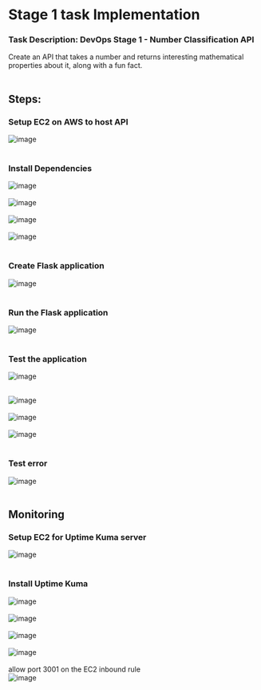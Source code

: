 # Stage 1 task Implementation
### Task Description: DevOps Stage 1 - Number Classification API
Create an API that takes a number and returns interesting mathematical properties about it, along with a fun fact. <br> <br>

## Steps: 
### Setup EC2 on AWS to host API
![image](https://github.com/user-attachments/assets/696dbad2-498f-4c69-a1f9-dd203f0c302c) <br> <br>

### Install Dependencies
![image](https://github.com/user-attachments/assets/cbf52763-ad8f-41b9-9ab4-0535409c0436) <br> <br>
![image](https://github.com/user-attachments/assets/40a61e93-0a6f-43dc-890f-424f12489073) <br> <br>
![image](https://github.com/user-attachments/assets/97acae0d-0929-49f9-a121-8c8d1d6797c0) <br> <br>
![image](https://github.com/user-attachments/assets/88c3d8f7-ba3f-44df-8e61-24ca65d9fecc) <br> <br>




### Create Flask application 
![image](https://github.com/user-attachments/assets/c1e33fff-7c7d-40d2-84a2-71be7854c68b) <br> <br>

### Run the Flask application
![image](https://github.com/user-attachments/assets/dfffc828-7e10-4db3-8d15-b42e4fec48e3) <br> <br>

### Test the application 
![image](https://github.com/user-attachments/assets/52562aa5-2ed5-4399-9822-975e0a4984f8) <br> <br>

![image](https://github.com/user-attachments/assets/f505ee60-88ac-4d55-ab12-779fc18a0e7a) <br> <br>
![image](https://github.com/user-attachments/assets/c6d7f2be-f99c-473f-b026-6829ba1d8c82) <br> <br>
![image](https://github.com/user-attachments/assets/4612ad8b-ef53-4e0f-b7ea-a801919b5de2) <br> <br>

### Test error 
![image](https://github.com/user-attachments/assets/50375e46-0ff7-4232-9a11-f2ddf7ad36f3) <br> <br>

## Monitoring

### Setup EC2 for Uptime Kuma server
![image](https://github.com/user-attachments/assets/c4b80f91-d1e1-4f43-bbc2-c2e78f373b2c) <br> <br>

### Install Uptime Kuma
![image](https://github.com/user-attachments/assets/fb493adf-c17c-4a56-92ae-7a56ca66ba07) <br> <br>
![image](https://github.com/user-attachments/assets/870e11c4-89a5-4707-b10d-cff6cfd0322d) <br> <br>
![image](https://github.com/user-attachments/assets/635e95e6-6990-469d-ac3f-a2318cdb8b76) <br> <br>
![image](https://github.com/user-attachments/assets/53bac675-aff8-4175-9956-3907833ca09e) <br> <br>
allow port 3001 on the EC2 inbound rule <br>
![image](https://github.com/user-attachments/assets/0b54261c-792b-479c-abd9-33eefc21b82e) <br> <br> 











